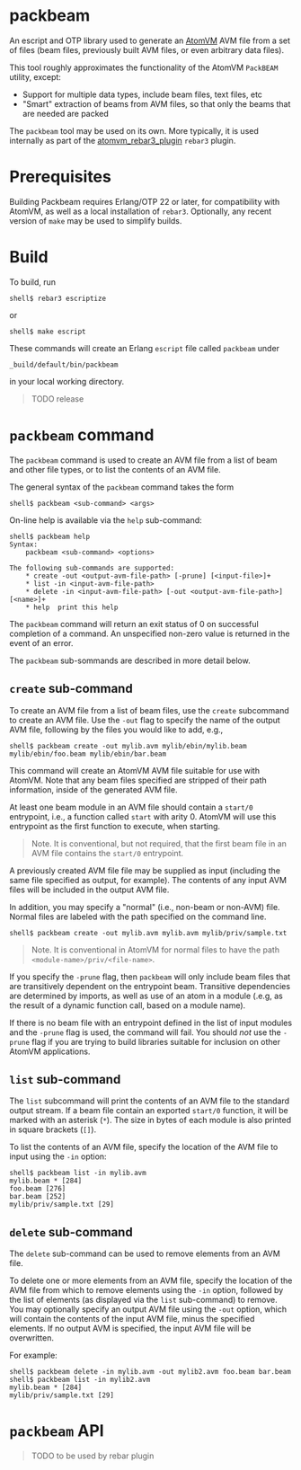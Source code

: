 # packbeam

An escript and OTP library used to generate an <a href="http://github.com/bettio/AtomVM">AtomVM</a> AVM file from a set of files (beam files, previously built AVM files, or even arbitrary data files).

This tool roughly approximates the functionality of the AtomVM `PackBEAM` utility, except:

* Support for multiple data types, include beam files, text files, etc
* "Smart" extraction of beams from AVM files, so that only the beams that are needed are packed

The `packbeam` tool may be used on its own.  More typically, it is used internally as part of the <a href="https://github.com/fadushin/atomvm_rebar3_plugin">atomvm_rebar3_plugin</a> `rebar3` plugin.

# Prerequisites

Building Packbeam requires Erlang/OTP 22 or later, for compatibility with AtomVM, as well as a local installation of `rebar3`.  Optionally, any recent version of `make` may be used to simplify builds.

# Build

To build, run

    shell$ rebar3 escriptize

or

    shell$ make escript

These commands will create an Erlang `escript` file called `packbeam` under

    _build/default/bin/packbeam

in your local working directory.

> TODO release

# `packbeam` command

The `packbeam` command is used to create an AVM file from a list of beam and other file types, or to list the contents of an AVM file.

The general syntax of the `packbeam` command takes the form

    shell$ packbeam <sub-command> <args>

On-line help is available via the `help` sub-command:

    shell$ packbeam help
    Syntax:
        packbeam <sub-command> <options>

    The following sub-commands are supported:
        * create -out <output-avm-file-path> [-prune] [<input-file>]+
        * list -in <input-avm-file-path>
        * delete -in <input-avm-file-path> [-out <output-avm-file-path>] [<name>]+
        * help  print this help

The `packbeam` command will return an exit status of 0 on successful completion of a command.  An unspecified non-zero value is returned in the event of an error.

The `packbeam` sub-sommands are described in more detail below.

## `create` sub-command

To create an AVM file from a list of beam files, use the `create` subcommand to create an AVM file.  Use the `-out` flag to specify the name of the output AVM file, following by the files you would like to add, e.g.,

    shell$ packbeam create -out mylib.avm mylib/ebin/mylib.beam mylib/ebin/foo.beam mylib/ebin/bar.beam

This command will create an AtomVM AVM file suitable for use with AtomVM.  Note that any beam files specified are stripped of their path information, inside of the generated AVM file.

At least one beam module in an AVM file should contain a `start/0` entrypoint, i.e., a function called `start` with arity 0.  AtomVM will use this entrypoint as the first function to execute, when starting.

> Note.  It is conventional, but not required, that the first beam file in an AVM file contains the `start/0` entrypoint.

A previously created AVM file file may be supplied as input (including the same file specified as output, for example).  The contents of any input AVM files will be included in the output AVM file.

In addition, you may specify a "normal" (i.e., non-beam or non-AVM) file.  Normal files are labeled with the path specified on the command line.

    shell$ packbeam create -out mylib.avm mylib.avm mylib/priv/sample.txt

> Note.  It is conventional in AtomVM for normal files to have the path `<module-name>/priv/<file-name>`.

If you specify the `-prune` flag, then `packbeam` will only include beam files that are transitively dependent on the entrypoint beam.  Transitive dependencies are determined by imports, as well as use of an atom in a module (.e.g, as the result of a dynamic function call, based on a module name).

If there is no beam file with an entrypoint defined in the list of input modules and the `-prune` flag is used, the command will fail.  You should _not_ use the `-prune` flag if you are trying to build libraries suitable for inclusion on other AtomVM applications.

## `list` sub-command

The `list` subcommand will print the contents of an AVM file to the standard output stream.  If a beam file contain an exported `start/0` function, it will be marked with an asterisk (`*`).  The size in bytes of each module is also printed in square brackets (`[]`).

To list the contents of an AVM file, specify the location of the AVM file to input using the `-in` option:

    shell$ packbeam list -in mylib.avm
    mylib.beam * [284]
    foo.beam [276]
    bar.beam [252]
    mylib/priv/sample.txt [29]

## `delete` sub-command

The `delete` sub-command can be used to remove elements from an AVM file.

To delete one or more elements from an AVM file, specify the location of the AVM file from which to remove elements using the `-in` option, followed by the list of elements (as displayed via the `list` sub-command) to remove.  You may optionally specify an output AVM file using the `-out` option, which will contain the contents of the input AVM file, minus the specified elements.  If no output AVM is specified, the input AVM file will be overwritten.

For example:

    shell$ packbeam delete -in mylib.avm -out mylib2.avm foo.beam bar.beam
    shell$ packbeam list -in mylib2.avm
    mylib.beam * [284]
    mylib/priv/sample.txt [29]

# `packbeam` API

> TODO to be used by rebar plugin
